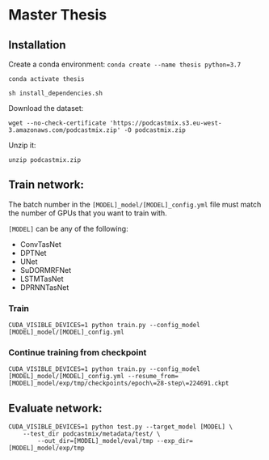 # Master Thesis

## Installation
Create a conda environment:
```conda create --name thesis python=3.7```

```conda activate thesis```

```sh install_dependencies.sh```

Download the dataset:

```wget --no-check-certificate 'https://podcastmix.s3.eu-west-3.amazonaws.com/podcastmix.zip' -O podcastmix.zip```

Unzip it:

```unzip podcastmix.zip```

## Train network:
The batch number in the ```[MODEL]_model/[MODEL]_config.yml``` file must match the number of GPUs that you want to train with.

```[MODEL]``` can be any of the following:

- ConvTasNet
- DPTNet
- UNet
- SuDORMRFNet
- LSTMTasNet
- DPRNNTasNet

### Train
```
CUDA_VISIBLE_DEVICES=1 python train.py --config_model [MODEL]_model/[MODEL]_config.yml
```

### Continue training from checkpoint
```
CUDA_VISIBLE_DEVICES=1 python train.py --config_model [MODEL]_model/[MODEL]_config.yml --resume_from= [MODEL]_model/exp/tmp/checkpoints/epoch\=28-step\=224691.ckpt
```


## Evaluate network:

``` 
CUDA_VISIBLE_DEVICES=1 python test.py --target_model [MODEL] \
    --test_dir podcastmix/metadata/test/ \
        --out_dir=[MODEL]_model/eval/tmp --exp_dir=[MODEL]_model/exp/tmp
```
